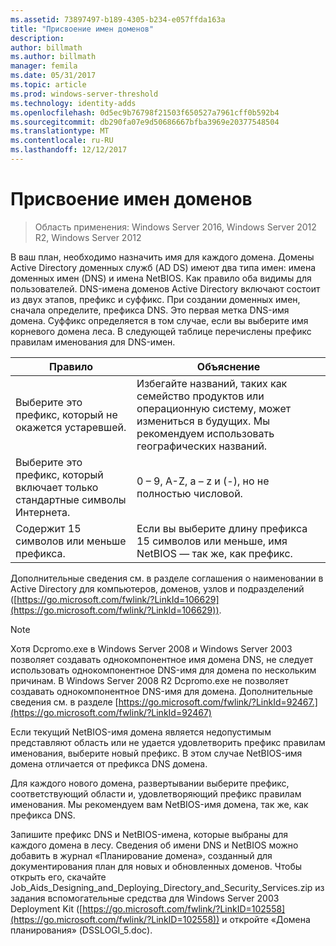 ```yaml
---
ms.assetid: 73897497-b189-4305-b234-e057ffda163a
title: "Присвоение имен доменов"
description: 
author: billmath
ms.author: billmath
manager: femila
ms.date: 05/31/2017
ms.topic: article
ms.prod: windows-server-threshold
ms.technology: identity-adds
ms.openlocfilehash: 0d5ec9b76798f21503f650527a7961cff0b592b4
ms.sourcegitcommit: db290fa07e9d50686667bfba3969e20377548504
ms.translationtype: MT
ms.contentlocale: ru-RU
ms.lasthandoff: 12/12/2017
---
```

# <a name="assigning-domain-names"></a>Присвоение имен доменов

>Область применения: Windows Server 2016, Windows Server 2012 R2, Windows Server 2012

В ваш план, необходимо назначить имя для каждого домена. Домены Active Directory доменных служб (AD DS) имеют два типа имен: имена доменных имен (DNS) и имена NetBIOS. Как правило оба видимы для пользователей. DNS-имена доменов Active Directory включают состоит из двух этапов, префикс и суффикс. При создании доменных имен, сначала определите, префикса DNS. Это первая метка DNS-имя домена. Суффикс определяется в том случае, если вы выберите имя корневого домена леса. В следующей таблице перечислены префикс правилам именования для DNS-имен.  
  
|Правило|Объяснение|  
|--------|---------------|  
|Выберите это префикс, который не окажется устаревшей.|Избегайте названий, таких как семейство продуктов или операционную систему, может измениться в будущих. Мы рекомендуем использовать географических названий.|  
|Выберите это префикс, который включает только стандартные символы Интернета.|0 – 9, A-Z, a – z и (-), но не полностью числовой.|  
|Содержит 15 символов или меньше префикса.|Если вы выберите длину префикса 15 символов или меньше, имя NetBIOS — так же, как префикс.|  
  
Дополнительные сведения см. в разделе соглашения о наименовании в Active Directory для компьютеров, доменов, узлов и подразделений ([https://go.microsoft.com/fwlink/?LinkId=106629](https://go.microsoft.com/fwlink/?LinkId=106629)).  
  
> [!NOTE]  
>  Хотя Dcpromo.exe в Windows Server 2008 и Windows Server 2003 позволяет создавать однокомпонентное имя домена DNS, не следует использовать однокомпонентное DNS-имя для домена по нескольким причинам. В Windows Server 2008 R2 Dcpromo.exe не позволяет создавать однокомпонентное DNS-имя для домена. Дополнительные сведения см. в разделе [https://go.microsoft.com/fwlink/?LinkId=92467.](https://go.microsoft.com/fwlink/?LinkId=92467)   
  
Если текущий NetBIOS-имя домена является недопустимым представляют область или не удается удовлетворить префикс правилам именования, выберите новый префикс. В этом случае NetBIOS-имя домена отличается от префикса DNS домена.  
  
Для каждого нового домена, развертывании выберите префикс, соответствующий области и, удовлетворяющий префикс правилам именования. Мы рекомендуем вам NetBIOS-имя домена, так же, как префикса DNS.  
  
Запишите префикс DNS и NetBIOS-имена, которые выбраны для каждого домена в лесу. Сведения об имени DNS и NetBIOS можно добавить в журнал «Планирование домена», созданный для документирования план для новых и обновленных доменов. Чтобы открыть его, скачайте Job_Aids_Designing_and_Deploying_Directory_and_Security_Services.zip из задания вспомогательные средства для Windows Server 2003 Deployment Kit ([https://go.microsoft.com/fwlink/?LinkID=102558](https://go.microsoft.com/fwlink/?LinkID=102558)) и откройте «Домена планирования» (DSSLOGI_5.doc).  
  


